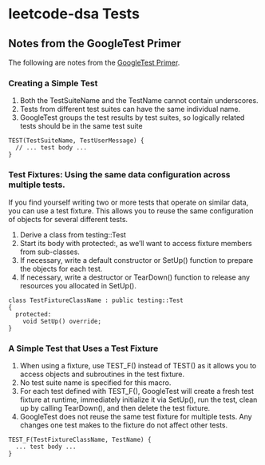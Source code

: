 # leetcode-dsa Tests

## Notes from the GoogleTest Primer
The following are notes from the [GoogleTest Primer](https://google.github.io/googletest/primer.html).

### Creating a Simple Test
1. Both the TestSuiteName and the TestName cannot contain underscores.
2. Tests from different test suites can have the same individual name.
3. GoogleTest groups the test results by test suites, so logically related tests should be in the same test suite

  ```
  TEST(TestSuiteName, TestUserMessage) {
    // ... test body ...
  }
  ```

### Test Fixtures: Using the same data configuration across multiple tests.
If you find yourself writing two or more tests that operate on similar data, you can use a test fixture. This allows you to reuse the same configuration of objects for several different tests.

1. Derive a class from testing::Test
2. Start its body with protected:, as we’ll want to access fixture members from sub-classes.
3. If necessary, write a default constructor or SetUp() function to prepare the objects for each test.
4. If necessary, write a destructor or TearDown() function to release any resources you allocated in SetUp().

  ```
  class TestFixtureClassName : public testing::Test
  {
    protected:
      void SetUp() override;
  }
  ```

### A Simple Test that Uses a Test Fixture
1. When using a fixture, use TEST_F() instead of TEST() as it allows you to access objects and subroutines in the test fixture.
2. No test suite name is specified for this macro.
3. For each test defined with TEST_F(), GoogleTest will create a fresh test fixture at runtime, immediately initialize it via SetUp(), run the test, clean up by calling TearDown(), and then delete the test fixture.
4. GoogleTest does not reuse the same test fixture for multiple tests. Any changes one test makes to the fixture do not affect other tests.

  ```
  TEST_F(TestFixtureClassName, TestName) {
    ... test body ...
  }
  ```
